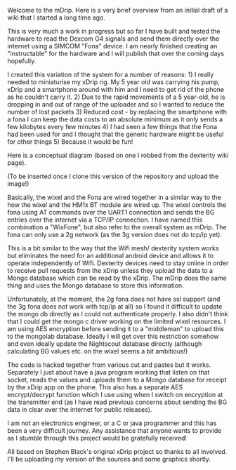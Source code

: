 Welcome to the mDrip.  Here is a very brief overview from an initial draft of a wiki that I started a long time ago.

This is very much a work in progress but so far I have built and tested the hardware to read the Dexcom G4 signals and send them directly over the internet using a SIMCOM "Fona" device. I am nearly finished creating an "instructable" for the hardware and I will publish that over the coming days hopefully.

I created this variation of the system for a number of reasons: 1) I really needed to miniaturise my xDrip rig. My 5 year old was carrying his pump, xDrip and a smartphone around with him and I need to get rid of the phone as he couldn't carry it. 2) Due to the rapid movements of a 5 year-old, he is dropping in and out of range of the uploader and so I wanted to reduce the number of lost packets 3) Reduced cost - by replacing the smartphone with a fona I can keep the data costs to an absolute minimum as it only sends a few kilobytes every few minutes 4) I had seen a few things that the Fona had been used for and I thought that the generic hardware might be useful for other things 5) Because it would be fun!

Here is a conceptual diagram (based on one I robbed from the dexterity wiki page).

(To be inserted once I clone this version of the repository and upload the image!)

Basically, the wixel and the Fona are wired together in a similar way to the how the wixel and the HM1x BT module are wired up. The wixel controls the fona using AT commands over the UART1 connection and sends the BG entries over the internet via a TCP/IP connection. I have named this combination a "WixFone", but also refer to the overall system as mDrip. The fona can only use a 2g network (as the 3g version does not do tcp/ip yet).

This is a bit similar to the way that the Wifi mesh/ dexterity system works but eliminates the need for an additional android device and allows it to operate independently of Wifi. Dexterity devices need to stay online in order to receive pull requests from the xDrip unless they upload the data to a Mongo database which can be read by the xDrip. The mDrip does the same thing and uses the Mongo database to store this information.

Unfortunately, at the moment, the 2g fona does not have ssl support (and the 3g fona does not work with tcp/ip at all) so I found it difficult to update the mongo db directly as I could not authenticate properly. I also didn't think that I could get the mongo c driver working on the limited wixel resources. I am using AES encryption before sending it to a "middleman" to upload this to the mongolab database. Ideally I will get over this restriction somehow and even ideally update the Nightscout database directly (although calculating BG values etc. on the wixel seems a bit ambitious!)

The code is hacked together from various cut and pastes but it works. Separately I just about have a java program working that listen on that socket, reads the values and uploads them to a Mongo database for receipt by the xDrip app on the phone. This also has a separate AES encrypt/decrypt function which I use using when I switch on encryption at the transmitter end (as I have read previous concerns about sending the BG data in clear over the internet for public releases).

I am not an electronics engineer, or a C or java programmer and this has been a very difficult journey. Any assistance that anyone wants to provide as I stumble through this project would be gratefully received!

All based on Stephen Black's original xDrip project so thanks to all involved.  I'll be uploading my version of the sources and some graphics shortly.